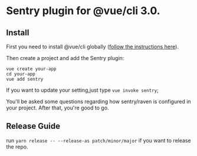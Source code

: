 # Sentry plugin for @vue/cli 3.0.

## Install
First you need to install @vue/cli globally ([follow the instructions here](https://cli.vuejs.org/)).

Then create a project and add the Sentry plugin:

```
vue create your-app
cd your-app
vue add sentry 
```
If you want to update your setting,just type `vue invoke sentry`;

You'll be asked some questions regarding how sentry/raven is configured in your project. After that, you're good to go.

## Release Guide

run `yarn release -- --release-as patch/minor/major` if you want to release the repo. 